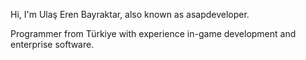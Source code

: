 Hi, I'm Ulaş Eren Bayraktar, also known as asapdeveloper.

Programmer from Türkiye with experience in-game development and enterprise software.
